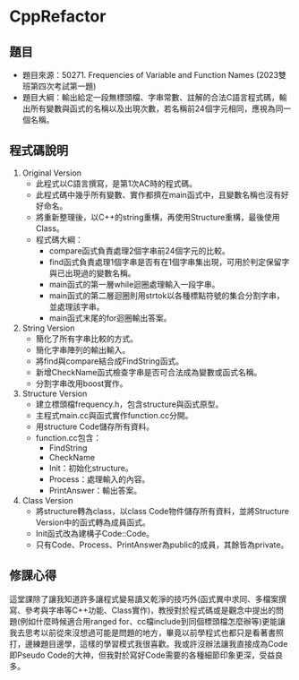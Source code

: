 # CppRefactor
## 題目
* 題目來源：50271. Frequencies of Variable and Function Names (2023雙班第四次考試第一題)
* 題目大綱：輸出給定一段無標頭檔、字串常數、註解的合法C語言程式碼，輸出所有變數與函式的名稱以及出現次數，若名稱前24個字元相同，應視為同一個名稱。
## 程式碼說明
  1. Original Version
      * 此程式以C語言撰寫，是第1次AC時的程式碼。     
      * 此程式碼中幾乎所有變數、實作都擠在main函式中，且變數名稱也沒有好好命名。
      * 將重新整理後，以C++的string重構，再使用Structure重構，最後使用Class。
      * 程式碼大綱：
         * compare函式負責處理2個字串前24個字元的比較。
         * find函式負責處理1個字串是否有在1個字串集出現，可用於判定保留字與已出現過的變數名稱。
         * main函式的第一層while迴圈處理輸入一段字串。
         * main函式的第二層迴圈則用strtok以各種標點符號的集合分割字串，並處理該字串。
         * main函式末尾的for迴圈輸出答案。
  2. String Version
      * 簡化了所有字串比較的方式。
      * 簡化字串陣列的輸出輸入。
      * 將find與compare結合成FindString函式。
      * 新增CheckName函式檢查字串是否可合法成為變數或函式名稱。
      * 分割字串改用boost實作。
  3. Structure Version
      * 建立標頭檔frequency.h，包含structure與函式原型。
      * 主程式main.cc與函式實作function.cc分開。
      * 用structure Code儲存所有資料。
      * function.cc包含：
          * FindString
          * CheckName
          * Init：初始化structure。
          * Process：處理輸入的內容。
          * PrintAnswer：輸出答案。
  4. Class Version
      * 將structure轉為class，以class Code物件儲存所有資料，並將Structure Version中的函式轉為成員函式。
      * Init函式改為建構子Code::Code。
      * 只有Code、Process、PrintAnswer為public的成員，其餘皆為private。
## 修課心得
  這堂課除了讓我知道許多讓程式變易讀又乾淨的技巧外(函式異中求同、多檔案撰寫、參考與字串等C++功能、Class實作)，教授對於程式碼或是觀念中提出的問題(例如什麼時候適合用ranged for、cc檔include到同個標頭檔怎麼辦等)更能讓我去思考以前從來沒想過可能是問題的地方，畢竟以前學程式也都只是看著書照打，邊練題目邊學，這樣的學習模式我很喜歡。我或許沒辦法讓我直接成為Code即Pseudo Code的大神，但我對於寫好Code需要的各種細節印象更深，受益良多。
